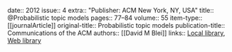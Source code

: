 date:: 2012
issue:: 4
extra:: "Publisher: ACM New York, NY, USA"
title:: @Probabilistic topic models
pages:: 77–84
volume:: 55
item-type:: [[journalArticle]]
original-title:: Probabilistic topic models
publication-title:: Communications of the ACM
authors:: [[David M Blei]]
links:: [Local library](zotero://select/groups/2386895/items/JSXLUI4M), [Web library](https://www.zotero.org/groups/2386895/items/JSXLUI4M)
